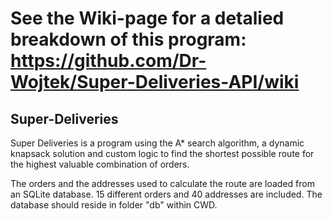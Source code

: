 # See the Wiki-page for a detalied breakdown of this program: https://github.com/Dr-Wojtek/Super-Deliveries-API/wiki

## Super-Deliveries
Super Deliveries is a program using the A* search algorithm, a dynamic knapsack solution and custom logic to find the shortest possible route for the highest valuable combination of orders.

The orders and the addresses used to calculate the route are loaded from an SQLite database. 15 different orders and 40 addresses are included.
The database should reside in folder "db" within CWD.

